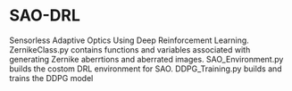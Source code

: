 # SAO-DRL
Sensorless Adaptive Optics Using Deep Reinforcement Learning. ZernikeClass.py contains functions and variables associated with generating Zernike aberrtions and aberrated images. SAO_Environment.py builds the costom DRL environment for SAO. DDPG_Training.py builds and trains the DDPG model
